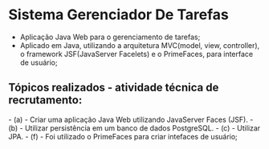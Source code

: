 # Sistema Gerenciador De Tarefas
- Aplicação Java Web para o gerenciamento de tarefas;
- Aplicado em Java, utilizando a arquitetura MVC(model, view, controller), o framework JSF(JavaServer Facelets) e o PrimeFaces, para interface de usuário;

<h2> Tópicos realizados - atividade técnica de recrutamento: </h2>
- (a) - Criar uma aplicação Java Web utilizando JavaServer Faces (JSF). 
- (b) - Utilizar persistência em um banco de dados PostgreSQL.
- (c) - Utilizar JPA.
- (f) - Foi utilizado o PrimeFaces para criar intefaces de usuário;







